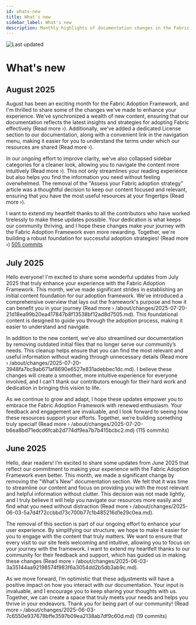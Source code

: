 ```yaml
---
id: whats-new
title: What's new
sidebar_label: What's new
description: Monthly highlights of documentation changes in the Fabric Adoption Framework.
---
```


![Last updated](https://img.shields.io/badge/last%20updated-"2025--08--08-brightgreen)

# What's new

## August 2025

August has been an exciting month for the Fabric Adoption Framework, and I'm thrilled to share some of the changes we've made to enhance your experience. We've synchronized a wealth of new content, ensuring that our documentation reflects the latest insights and strategies for adopting Fabric effectively (Read more ›). Additionally, we've added a dedicated License section to our documentation, along with a convenient link in the navigation menu, making it easier for you to understand the terms under which our resources are shared (Read more ›). 

In our ongoing effort to improve clarity, we've also collapsed sidebar categories for a cleaner look, allowing you to navigate the content more intuitively (Read more ›). This not only streamlines your reading experience but also helps you find the information you need without feeling overwhelmed. The removal of the "Assess your Fabric adoption strategy" article was a thoughtful decision to keep our content focused and relevant, ensuring that you have the most useful resources at your fingertips (Read more ›). 

I want to extend my heartfelt thanks to all the contributors who have worked tirelessly to make these updates possible. Your dedication is what keeps our community thriving, and I hope these changes make your journey with the Fabric Adoption Framework even more rewarding. Together, we're building a robust foundation for successful adoption strategies! (Read more ›) [505 commits](https://github.com/TheTrustedAdvisor/FabricAdoptionFramework/commits/main?since=2025-08-01&until=2025-08-31)

## July 2025

Hello everyone! I'm excited to share some wonderful updates from July 2025 that truly enhance your experience with the Fabric Adoption Framework. This month, we’ve made significant strides in establishing an initial content foundation for our adoption framework. We’ve introduced a comprehensive overview that lays out the framework's purpose and how it can benefit you in your journey (Read more › /about/changes/2025-07-20-21d18ea99b20ea417847b8f13538bf12ad8d7505.md). This foundational content is designed to guide you through the adoption process, making it easier to understand and navigate.

In addition to the new content, we’ve also streamlined our documentation by removing outdated initial files that no longer serve our community’s needs. This cleanup helps ensure that you can find the most relevant and useful information without wading through unnecessary details (Read more › /about/changes/2025-07-20-3948fa7bc9ab671af8690e6527e831adebbec1dc.md). I believe these changes will create a smoother, more intuitive experience for everyone involved, and I can’t thank our contributors enough for their hard work and dedication in bringing this vision to life.

As we continue to grow and adapt, I hope these updates empower you to embrace the Fabric Adoption Framework with renewed enthusiasm. Your feedback and engagement are invaluable, and I look forward to seeing how these resources support your efforts. Together, we’re building something truly special! (Read more › /about/changes/2025-07-20-b6ea8bd71edcd6fcab2d774df9ea7b7b415bcbc2.md) (115 commits)

## June 2025

Hello, dear readers! I’m excited to share some updates from June 2025 that reflect our commitment to making your experience with the Fabric Adoption Framework even better. This month, we made a significant change by removing the "What's New" documentation section. We felt that it was time to streamline our content and focus on providing you with the most relevant and helpful information without clutter. This decision was not made lightly, and I truly believe it will help you navigate our resources more easily and find what you need without distraction (Read more › /about/changes/2025-06-03-5a7d4f72ccbbd73c700b77c1b485216d1e29c0ea.md).

The removal of this section is part of our ongoing effort to enhance your user experience. By simplifying our structure, we hope to make it easier for you to engage with the content that truly matters. We want to ensure that every visit to our site feels welcoming and intuitive, allowing you to focus on your journey with the framework. I want to extend my heartfelt thanks to our community for their feedback and support, which has guided us in making these changes (Read more › /about/changes/2025-06-03-3a35144aa92198574f983f6a3054dd2b5db3ab9c.md).

As we move forward, I’m optimistic that these adjustments will have a positive impact on how you interact with our documentation. Your input is invaluable, and I encourage you to keep sharing your thoughts with us. Together, we can create a space that truly meets your needs and helps you thrive in your endeavors. Thank you for being part of our community! (Read more › /about/changes/2025-06-03-7c6550e937678bffe3597b09ea2138ab7df9c60d.md) (19 commits)
